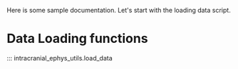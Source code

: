 Here is some sample documentation. Let's start with the loading data script.


# Data Loading functions

::: intracranial_ephys_utils.load_data

